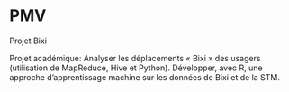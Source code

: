 # PMV
Projet Bixi

Projet académique:
Analyser les déplacements « Bixi » des usagers (utilisation de MapReduce, Hive et Python).
Développer, avec R, une approche d’apprentissage machine sur les données de Bixi et de la STM.
